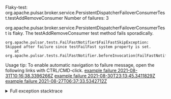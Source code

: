         
Flaky-test: org.apache.pulsar.broker.service.PersistentDispatcherFailoverConsumerTest.testAddRemoveConsumer
Number of failures: 3

org.apache.pulsar.broker.service.PersistentDispatcherFailoverConsumerTest is flaky. The testAddRemoveConsumer test method fails sporadically.

```
org.apache.pulsar.tests.FailFastNotifier$FailFastSkipException: Skipped after failure since testFailFast system property is set.
	at org.apache.pulsar.tests.FailFastNotifier.beforeInvocation(FailFastNotifier.java:88)

```

Usage tip: To enable automatic navigation to failure message, open the following links with CTRL/CMD-click.
[example failure 2021-08-31T10:16:38.3396266Z](https://github.com/apache/pulsar/runs/3471501156?check_suite_focus=true#step:10:1165)
[example failure 2021-08-30T23:13:45.3411829Z](https://github.com/apache/pulsar/runs/3467152431?check_suite_focus=true#step:9:421)
[example failure 2021-08-27T06:37:33.5342712Z](https://github.com/apache/pulsar/runs/3440411059?check_suite_focus=true#step:9:2343)


<details>
<summary>Full exception stacktrace</summary>
<code><pre>
org.apache.pulsar.tests.FailFastNotifier$FailFastSkipException: Skipped after failure since testFailFast system property is set.
	at org.apache.pulsar.tests.FailFastNotifier.beforeInvocation(FailFastNotifier.java:88)

</pre></code>
</details>

